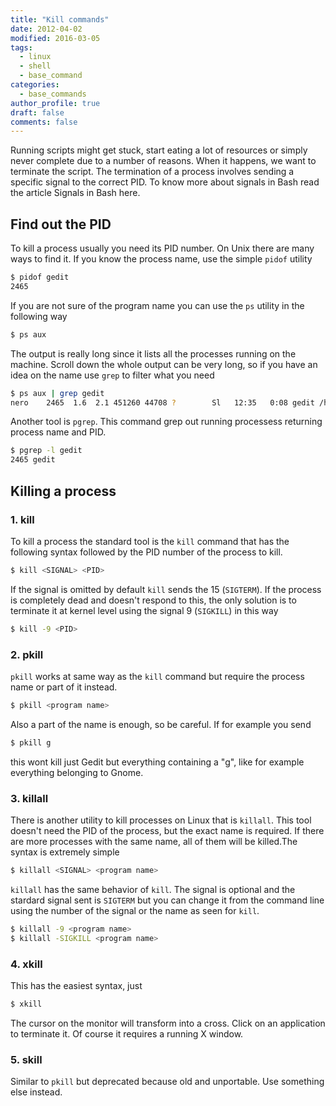 ```yaml
---
title: "Kill commands"
date: 2012-04-02
modified: 2016-03-05
tags:
  - linux
  - shell
  - base_command
categories:
  - base_commands
author_profile: true
draft: false
comments: false
---
```


Running scripts might get stuck, start eating a lot of resources or simply never complete due to a number of reasons. When it happens, we want to terminate the script.
The termination of a process involves sending a specific signal to the correct PID. To know more about signals in Bash read the article Signals in Bash here.

## Find out the PID

To kill a process usually you need its PID number. On Unix there are many ways to find it. If you know the process name, use the simple `pidof` utility

```bash
$ pidof gedit
2465
```

If you are not sure of the program name you can use the `ps` utility in the following way

```bash
$ ps aux
```

The output is really long since it lists all the processes running on the machine. Scroll down the whole output can be very long, so if you have an idea on the name use `grep` to filter what you need

```bash
$ ps aux | grep gedit
nero    2465  1.6  2.1 451260 44708 ?        Sl   12:35   0:08 gedit /home/nero/www/whos_pos
```

Another tool is `pgrep`. This command grep out running processess returning process name and PID.

```bash
$ pgrep -l gedit
2465 gedit
```

## Killing a process

### 1. kill

To kill a process the standard tool is the `kill` command that has the following syntax followed by the PID number of the process to kill.

```bash
$ kill <SIGNAL> <PID>
```

If the signal is omitted by default `kill` sends the 15 (`SIGTERM`). If the process is completely dead and doesn't respond to this, the only solution is to terminate it at kernel level using the signal 9 (`SIGKILL`) in this way

```bash
$ kill -9 <PID>
```

### 2. pkill

`pkill` works at same way as the `kill` command but require the process name or part of it instead.

```bash
$ pkill <program name>
```

Also a part of the name is enough, so be careful. If for example you send

```bash
$ pkill g
```

this wont kill just Gedit but everything containing a "g", like for example everything belonging to Gnome.

### 3. killall

There is another utility to kill processes on Linux that is `killall`. This tool doesn't need the PID of the process, but the exact name is required. If there are more processes with the same name, all of them will be killed.The syntax is extremely simple

```bash
$ killall <SIGNAL> <program name>
```

`killall` has the same behavior of `kill`. The signal is optional and the stardard signal sent is `SIGTERM` but you can change it from the command line using the number of the signal or the name as seen for `kill`.

```bash
$ killall -9 <program name>
$ killall -SIGKILL <program name>
```

### 4. xkill

This has the easiest syntax, just

```bash
$ xkill
```

The cursor on the monitor will transform into a cross. Click on an application to terminate it. Of course it requires a running X window.

### 5. skill

Similar to `pkill` but deprecated because old and unportable. Use something else instead.
